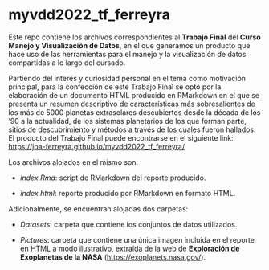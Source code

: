 # myvdd2022_tf_ferreyra
Este repo contiene los archivos correspondientes al **Trabajo Final** del **Curso Manejo y Visualización de Datos**, en el que generamos un producto que hace uso de las herramientas para el manejo y la visualización de datos compartidas a lo largo del cursado. 

Partiendo del interés y curiosidad personal en el tema como motivación principal, para la confección de este Trabajo Final se optó por la elaboración de un documento HTML producido en RMarkdown en el que se presenta un resumen descriptivo de características más sobresalientes de los más de 5000 planetas extrasolares descubiertos desde la década de los ’90 a la actualidad, de los sistemas planetarios de los que forman parte, sitios de descubrimiento y métodos a través de los cuales fueron hallados. El producto del Trabajo Final puede encontrarse en el siguiente link: https://joa-ferreyra.github.io/myvdd2022_tf_ferreyra/

Los archivos alojados en el mismo son:

- *index.Rmd*: script de RMarkdown del reporte producido.

- *index.html*: reporte producido por RMarkdown en formato HTML.

Adicionalmente, se encuentran alojadas dos carpetas:

- *Datasets*: carpeta que contiene los conjuntos de datos utilizados.

- *Pictures*: carpeta que contiene una única imagen incluida en el reporte en HTML a modo ilustrativo, extraída de la web de **Exploración de Exoplanetas de la NASA** (https://exoplanets.nasa.gov/).
